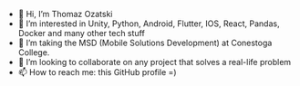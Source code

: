 - 👋 Hi, I’m Thomaz Ozatski
- 👀 I’m interested in Unity, Python, Android, Flutter, IOS, React, Pandas, Docker and many other tech stuff
- 🌱 I’m taking the MSD (Mobile Solutions Development) at Conestoga College.
- 💞️ I’m looking to collaborate on any project that solves a real-life problem
- 📫 How to reach me: this GitHub profile =)

<!---
ozatski/ozatski is a ✨ special ✨ repository because its `README.md` (this file) appears on your GitHub profile.
You can click the Preview link to take a look at your changes.
--->
